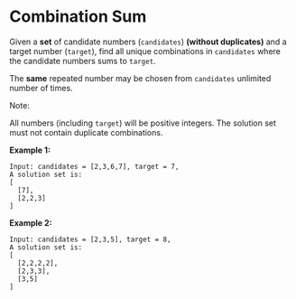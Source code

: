 # Combination Sum

Given a __set__ of candidate numbers (`candidates`) __(without duplicates)__ and a target number (`target`), find all unique combinations in `candidates` where the candidate numbers sums to `target`.

The __same__ repeated number may be chosen from `candidates` unlimited number of times.

Note:

All numbers (including `target`) will be positive integers.
The solution set must not contain duplicate combinations.

__Example 1:__

```
Input: candidates = [2,3,6,7], target = 7,
A solution set is:
[
  [7],
  [2,2,3]
]
```

__Example 2:__

```
Input: candidates = [2,3,5], target = 8,
A solution set is:
[
  [2,2,2,2],
  [2,3,3],
  [3,5]
]
```